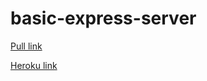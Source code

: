 # basic-express-server

[Pull link](https://github.com/WalidAlrefai/basic-express-server/pull/2)

[Heroku link](https://walid-basic-express-server.herokuapp.com/)

